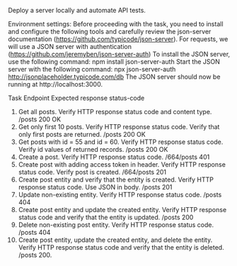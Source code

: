 Deploy a server locally and automate API tests.

Environment settings:
Before proceeding with the task, you need to install and configure the following tools and carefully review the json-server documentation (https://github.com/typicode/json-server).
For requests, we will use a JSON server with authentication (https://github.com/jeremyben/json-server-auth)
To install the JSON server, use the following command:
npm install json-server-auth
Start the JSON server with the following command:
npx json-server-auth http://jsonplaceholder.typicode.com/db
The JSON server should now be running at http://localhost:3000.

 
Task	 Endpoint	 Expected response status-code
 
1.	Get all posts. Verify HTTP response status code and content type.	 /posts	 200 OK
2.	Get only first 10 posts. Verify HTTP response status code. Verify that only first posts are returned.	/posts	 200 OK
3.	Get posts with id = 55 and id = 60. Verify HTTP response status code. Verify id values of returned records.	/posts	 200 OK
4.	Create a post. Verify HTTP response status code.	/664/posts	 401
5.	Create post with adding access token in header. Verify HTTP response status code. Verify post is created.	/664/posts	 201
6.	Create post entity and verify that the entity is created. Verify HTTP response status code. Use JSON in body.	/posts	 201
7.	Update non-existing entity. Verify HTTP response status code.	/posts	 404
8.	Create post entity and update the created entity. Verify HTTP response status code and verify that the entity is updated.	/posts	 200
9.	Delete non-existing post entity. Verify HTTP response status code.	/posts	 404
10.	Create post entity, update the created entity, and delete the entity. Verify HTTP response status code and verify that the entity is deleted.	/posts	 200.
